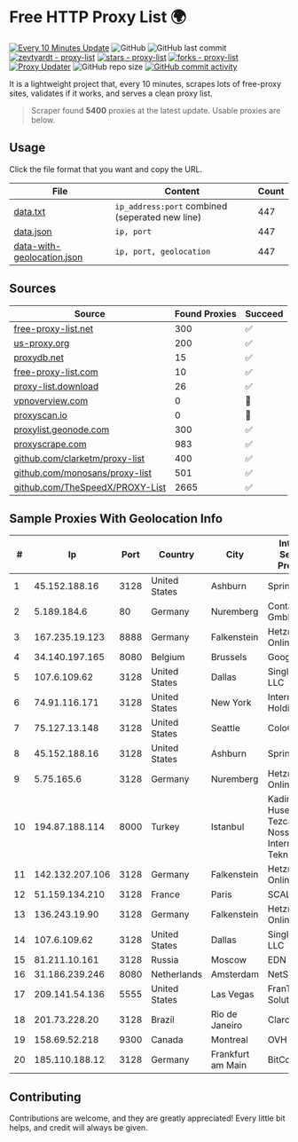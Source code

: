 
# Free HTTP Proxy List 🌍

[![Every 10 Minutes Update](https://github.com/mertguvencli/http-proxy-list/actions/workflows/main.yml/badge.svg?branch=main)](https://github.com/mertguvencli/http-proxy-list/actions/workflows/main.yml)
![GitHub](https://img.shields.io/github/license/mertguvencli/http-proxy-list)
![GitHub last commit](https://img.shields.io/github/last-commit/mertguvencli/http-proxy-list)
[![zevtyardt - proxy-list](https://img.shields.io/static/v1?label=zevtyardt&message=proxy-list&color=blue&logo=github)](https://github.com/zevtyardt/proxy-list "Go to GitHub repo")
[![stars - proxy-list](https://img.shields.io/github/stars/zevtyardt/proxy-list?style=social)](https://github.com/zevtyardt/proxy-list)
[![forks - proxy-list](https://img.shields.io/github/forks/zevtyardt/proxy-list?style=social)](https://github.com/zevtyardt/proxy-list)
[![Proxy Updater](https://github.com/zevtyardt/proxy-list/workflows/Proxy%20Updater/badge.svg)](https://github.com/zevtyardt/proxy-list/actions?query=workflow:"Proxy+Updater")
![GitHub repo size](https://img.shields.io/github/repo-size/zevtyardt/proxy-list)
[![GitHub commit activity](https://img.shields.io/github/commit-activity/m/zevtyardt/proxy-list?logo=commits)](https://github.com/zevtyardt/proxy-list/commits/main)

It is a lightweight project that, every 10 minutes, scrapes lots of free-proxy sites, validates if it works, and serves a clean proxy list.

> Scraper found **5400** proxies at the latest update. Usable proxies are below.

## Usage

Click the file format that you want and copy the URL.

|File|Content|Count|
|----|-------|-----|
|[data.txt](https://raw.githubusercontent.com/mertguvencli/http-proxy-list/main/proxy-list/data.txt)|`ip_address:port` combined (seperated new line)|447|
|[data.json](https://raw.githubusercontent.com/mertguvencli/http-proxy-list/main/proxy-list/data.json)|`ip, port`|447|
|[data-with-geolocation.json](https://raw.githubusercontent.com/mertguvencli/http-proxy-list/main/proxy-list/data-with-geolocation.json)|`ip, port, geolocation`|447|

## Sources

|Source|Found Proxies|Succeed|
|------|-------------|-------|
|[free-proxy-list.net](https://free-proxy-list.net)|300|✅|
|[us-proxy.org](https://www.us-proxy.org)|200|✅|
|[proxydb.net](http://proxydb.net)|15|✅|
|[free-proxy-list.com](https://free-proxy-list.com/?page=&port=&type%5B%5D=http&type%5B%5D=https&up_time=0&search=Search)|10|✅|
|[proxy-list.download](https://www.proxy-list.download/HTTP)|26|✅|
|[vpnoverview.com](https://vpnoverview.com/privacy/anonymous-browsing/free-proxy-servers)|0|🚫|
|[proxyscan.io](https://www.proxyscan.io)|0|🚫|
|[proxylist.geonode.com](https://proxylist.geonode.com/api/proxy-list?limit=300&page=1&sort_by=lastChecked&sort_type=desc&protocols=http,https)|300|✅|
|[proxyscrape.com](https://api.proxyscrape.com/v2/?request=displayproxies&protocol=http&timeout=10000&country=all&ssl=all&anonymity=all)|983|✅|
|[github.com/clarketm/proxy-list](https://raw.githubusercontent.com/clarketm/proxy-list/master/proxy-list-raw.txt)|400|✅|
|[github.com/monosans/proxy-list](https://raw.githubusercontent.com/monosans/proxy-list/main/proxies/http.txt)|501|✅|
|[github.com/TheSpeedX/PROXY-List](https://raw.githubusercontent.com/TheSpeedX/PROXY-List/master/http.txt)|2665|✅|


## Sample Proxies With Geolocation Info

|#|Ip|Port|Country|City|Internet Service Provider|
|-|--|----|-------|----|-------------------------|
|1|45.152.188.16|3128|United States|Ashburn|Sprint|
|2|5.189.184.6|80|Germany|Nuremberg|Contabo GmbH|
|3|167.235.19.123|8888|Germany|Falkenstein|Hetzner Online GmbH|
|4|34.140.197.165|8080|Belgium|Brussels|Google LLC|
|5|107.6.109.62|3128|United States|Dallas|SingleHop LLC|
|6|74.91.116.171|3128|United States|New York|Internap Holding LLC|
|7|75.127.13.148|3128|United States|Seattle|ColoCrossing|
|8|45.152.188.16|3128|United States|Ashburn|Sprint|
|9|5.75.165.6|3128|Germany|Nuremberg|Hetzner Online GmbH|
|10|194.87.188.114|8000|Turkey|Istanbul|Kadir Huseyin Tezcan Nosspeed Internet Teknolojileri|
|11|142.132.207.106|3128|Germany|Falkenstein|Hetzner Online GmbH|
|12|51.159.134.210|3128|France|Paris|SCALEWAY|
|13|136.243.19.90|3128|Germany|Falkenstein|Hetzner Online GmbH|
|14|107.6.109.62|3128|United States|Dallas|SingleHop LLC|
|15|81.211.10.161|3128|Russia|Moscow|EDN Sovintel|
|16|31.186.239.246|8080|Netherlands|Amsterdam|NetSkope Inc|
|17|209.141.54.136|5555|United States|Las Vegas|FranTech Solutions|
|18|201.73.228.20|3128|Brazil|Rio de Janeiro|Claro S.A|
|19|158.69.52.218|9300|Canada|Montreal|OVH SAS|
|20|185.110.188.12|3128|Germany|Frankfurt am Main|BitCommand|



## Contributing

Contributions are welcome, and they are greatly appreciated! Every
little bit helps, and credit will always be given.

